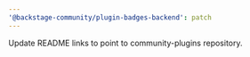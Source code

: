```yaml
---
'@backstage-community/plugin-badges-backend': patch
---
```


Update README links to point to community-plugins repository.
